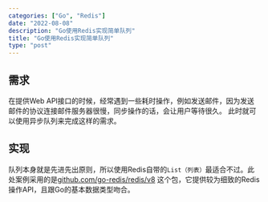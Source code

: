 ```yaml
---
categories: ["Go", "Redis"]
date: "2022-08-08"
description: "Go使用Redis实现简单队列"
title: "Go使用Redis实现简单队列"
type: "post"
---
```


## 需求
在提供Web API接口的时候，经常遇到一些耗时操作，例如发送邮件，因为发送邮件的协议连接邮件服务器很慢，同步操作的话，会让用户等待很久。
此时就可以使用异步队列来完成这样的需求。

## 实现
队列本身就是先进先出原则，所以使用Redis自带的`List（列表）`最适合不过。此处案例采用的是[github.com/go-redis/redis/v8](github.com/go-redis/redis/v8)
这个包，它提供较为细致的Redis操作API，且跟Go的基本数据类型吻合。
